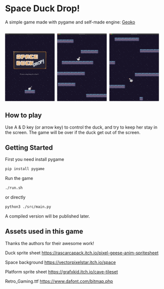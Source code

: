 # Space Duck Drop!

A simple game made with pygame and self-made engine: [Geoko](https://github.com/conest/Gecko)

## ![01](img/set.png)

## How to play

Use A & D key (or arrow key) to control the duck, and try to keep her stay in the screen. The game will be over if the duck get out of the screen.

## Getting Started

First you need install pygame

```bash
pip install pygame
```

Run the game

```bash
./run.sh
```

or directly

```bash
python3 ./src/main.py
```

A compiled version will be published later.

## Assets used in this game

Thanks the authors for their awesome work!

Duck sprite sheet
https://rascarcapack.itch.io/pixel-geese-anim-spritesheet

Space background
https://vectorpixelstar.itch.io/space

Platform sprite sheet
https://grafxkid.itch.io/cave-tileset

Retro_Gaming.ttf
https://www.dafont.com/bitmap.php